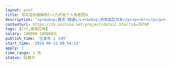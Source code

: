 ```yaml
---                
layout: post       
title: 寻实逆向破解和C++力开发个人或者团队           
description: '<p>&nbsp;要求 精通c/c++&nbsp;熟悉底层开发</p><p><br></p><p><br></p><p>&nbsp;精通逆向工程 熟练使用各种反汇编工具OD c32asm等等</p><p><br></p><p>&nbsp;熟悉游戏资源的加密解密和数据传输分析、拆解、反向等工作</p><p><br></p><p>&nbsp;能独立编写驱动，并且做到及时更新和维护。支持全系统</p><p><br></p><p><br></p><p><br></p><p>&nbsp;有网络游戏反外挂技术经验者优先</p>'     
contenturl: https://zb.oschina.net/project/detail.html?id=20780      
tags: [C++,桌面应用]            
salary: 100000-100000元          
publish_time: '已发布 2 小时'         
start_time: '2018-06-12 09:54:12'           
apply: 1                   
time_range: 1 月              
status: 招募中                  
---                 
```

